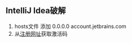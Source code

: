 ## IntelliJ Idea破解
1. hosts文件 添加 0.0.0.0 account.jetbrains.com
2. 从[注册网址](http://idea.lanyus.com/)获取激活码
